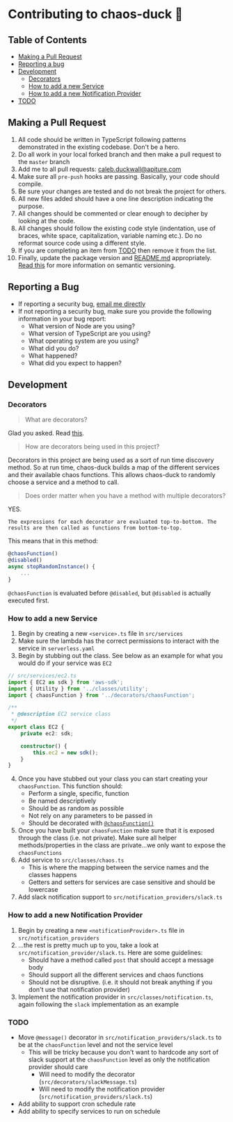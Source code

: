 # Contributing to chaos-duck 🦆

## Table of Contents

-   [Making a Pull Request](#making-a-pull-request)
-   [Reporting a bug](#reporting-a-bug)
-   [Development](#development)
    -   [Decorators](#decorators)
    -   [How to add a new Service](#how-to-add-a-new-service)
    -   [How to add a new Notification Provider](#how-to-add-a-new-notification-provider)
-   [TODO](#todo)

## Making a Pull Request

1. All code should be written in TypeScript following patterns demonstrated in the existing codebase. Don't be a hero.
2. Do all work in your local forked branch and then make a pull request to the `master` branch
3. Add me to all pull requests: caleb.duckwall@apiture.com
4. Make sure all `pre-push` hooks are passing. Basically, your code should compile.
5. Be sure your changes are tested and do not break the project for others.
6. All new files added should have a one line description indicating the purpose.
7. All changes should be commented or clear enough to decipher by looking at the code.
8. All changes should follow the existing code style (indentation, use of braces, white space, capitalization, variable naming etc.). Do no reformat source code using a different style.
9. If you are completing an item from [TODO](#todo) then remove it from the list.
10. Finally, update the package version and [README.md](README.md) appropriately. [Read this](https://docs.npmjs.com/about-semantic-versioning) for more information on semantic versioning.

## Reporting a Bug

-   If reporting a security bug, [email me directly](mailto:caleb.duckwall@apiture.com)
-   If not reporting a security bug, make sure you provide the following information in your bug report:
    -   What version of Node are you using?
    -   What version of TypeScript are you using?
    -   What operating system are you using?
    -   What did you do?
    -   What happened?
    -   What did you expect to happen?

## Development

### Decorators

> What are decorators?

Glad you asked. Read [this](https://www.typescriptlang.org/docs/handbook/decorators.html).

> How are decorators being used in this project?

Decorators in this project are being used as a sort of run time discovery method. So at run time, chaos-duck builds a map of the different services and their available chaos functions. This allows chaos-duck to randomly choose a service and a method to call.

> Does order matter when you have a method with multiple decorators?

YES.

    The expressions for each decorator are evaluated top-to-bottom. The results are then called as functions from bottom-to-top.

This means that in this method:

```ts
@chaosFunction()
@disabled()
async stopRandomInstance() {
    ...
}
```

`@chaosFunction` is evaluated before `@disabled`, but `@disabled` is actually executed first.

### How to add a new Service

1. Begin by creating a new `<service>.ts` file in `src/services`
2. Make sure the lambda has the correct permissions to interact with the service in `serverless.yaml`
3. Begin by stubbing out the class. See below as an example for what you would do if your service was `EC2`

```typescript
// src/services/ec2.ts
import { EC2 as sdk } from 'aws-sdk';
import { Utility } from '../classes/utility';
import { chaosFunction } from '../decorators/chaosFunction';

/**
 * @description EC2 service class
 */
export class EC2 {
    private ec2: sdk;

    constructor() {
        this.ec2 = new sdk();
    }
}
```

4. Once you have stubbed out your class you can start creating your `chaosFunction`. This function should:
    - Perform a single, specific, function
    - Be named descriptively
    - Should be as random as possible
    - Not rely on any parameters to be passed in
    - Should be decorated with [`@chaosFunction()`](#markdown-header-decorators)
5. Once you have built your `chaosFunction` make sure that it is exposed through the class (i.e. not private). Make sure all helper methods/properties in the class are private...we only want to expose the `chaosFunctions`
6. Add service to `src/classes/chaos.ts`
    - This is where the mapping between the service names and the classes happens
    - Getters and setters for services are case sensitive and should be lowercase
7. Add slack notification support to `src/notification_providers/slack.ts`

### How to add a new Notification Provider

1. Begin by creating a new `<notificationProvider>.ts` file in `src/notification_providers`
2. ...the rest is pretty much up to you, take a look at `src/notification_provider/slack.ts`. Here are some guidelines:
    - Should have a method called `post` that should accept a message body
    - Should support all the different services and chaos functions
    - Should not be disruptive. (i.e. it should not break anything if you don't use that notification provider)
3. Implement the notification provider in `src/classes/notification.ts`, again following the `slack` implementation as an example

### TODO

-   Move `@message()` decorator in `src/notification_providers/slack.ts` to be at the `chaosFunction` level and not the service level
    -   This will be tricky because you don't want to hardcode any sort of slack support at the `chaosFunction` level as only the notification provider should care
        -   Will need to modify the decorator (`src/decorators/slackMessage.ts`)
        -   Will need to modify the notification provider (`src/notification_providers/slack.ts`)
-   Add ability to support cron schedule rate
-   Add ability to specify services to run on schedule
